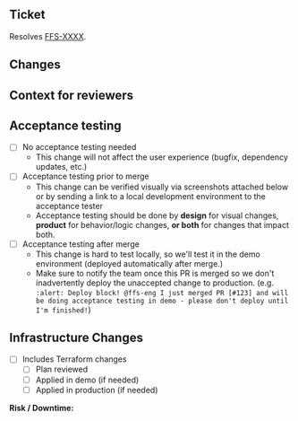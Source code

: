 <!-- ---------------------------------------------------------------------------
Some examples of good, understandable PR titles:

FFS-1111: Fix missing translation on /entry page
FFS-2222: Implement invitation reminder emails

(The title of the pull request will be used in the eventual deploy log - so it's helpful to format the title to be understandable by other disciplines if possible.)
--------------------------------------------------------------------------- -->
## Ticket

Resolves [FFS-XXXX](https://jiraent.cms.gov/browse/FFS-XXXX).


## Changes
<!-- What was added, updated, or removed in this PR. -->


## Context for reviewers
<!-- Anything you'd like other engineers on the team to know. -->


## Acceptance testing
<!-- Check one: -->

- [ ] No acceptance testing needed
  * This change will not affect the user experience (bugfix, dependency updates, etc.)
- [ ] Acceptance testing prior to merge
  * This change can be verified visually via screenshots attached below or by sending a link to a local development environment to the acceptance tester
  * Acceptance testing should be done by **design** for visual changes, **product** for behavior/logic changes, **or both** for changes that impact both.
- [ ] Acceptance testing after merge
  * This change is hard to test locally, so we'll test it in the demo environment (deployed automatically after merge.)
  * Make sure to notify the team once this PR is merged so we don't inadvertently deploy the unaccepted change to production. (e.g. `:alert: Deploy block! @ffs-eng I just merged PR [#123] and will be doing acceptance testing in demo - please don't deploy until I'm finished!`)

## Infrastructure Changes
<!-- If this PR includes Terraform changes, please provide relevant info -->

- [ ] Includes Terraform changes
  - [ ] Plan reviewed
  - [ ] Applied in demo (if needed)
  - [ ] Applied in production (if needed)

**Risk / Downtime:**
<!-- Note any potential downtime, service interruption, or rollback needs -->
